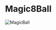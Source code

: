 # Magic8Ball


![MagicBall](https://user-images.githubusercontent.com/76821352/151839926-0cca43b8-4510-4cb0-a5bc-2aa6e1882fcf.gif)

